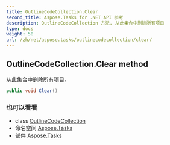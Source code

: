 ```yaml
---
title: OutlineCodeCollection.Clear
second_title: Aspose.Tasks for .NET API 参考
description: OutlineCodeCollection 方法. 从此集合中删除所有项目
type: docs
weight: 50
url: /zh/net/aspose.tasks/outlinecodecollection/clear/
---
```

## OutlineCodeCollection.Clear method

从此集合中删除所有项目。

```csharp
public void Clear()
```

### 也可以看看

* class [OutlineCodeCollection](../)
* 命名空间 [Aspose.Tasks](../../outlinecodecollection/)
* 部件 [Aspose.Tasks](../../../)


